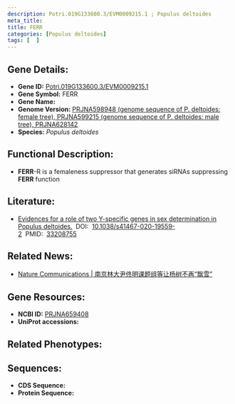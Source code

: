 ```yaml
---
description: Potri.019G133600.3/EVM0009215.1 ; Populus deltoides
meta_title:
title: FERR
categories: [Populus deltoides]
tags: [  ]
---
```


## Gene Details:
- **Gene ID:**	[Potri.019G133600.3/EVM0009215.1]()
- **Gene Symbol:** FERR
- **Gene Name:** 
- **Genome Version:** [PRJNA598948 (genome sequence of P. deltoides: female tree), PRJNA599215 (genome sequence of P. deltoides: male tree), PRJNA628142 ]()
- **Species:** *Populus deltoides*

## Functional Description:
   - **FERR**-R is a femaleness suppressor that generates siRNAs suppressing **FERR** function

## Literature:
   - [Evidences for a role of two Y-specific genes in sex determination in Populus deltoides.]( https://www.nature.com/articles/s41467-020-19559-2)&nbsp;&nbsp;DOI:&nbsp;&nbsp;[10.1038/s41467-020-19559-2](https://www.nature.com/articles/s41467-020-19559-2)&nbsp;&nbsp;PMID:&nbsp;&nbsp;[33208755](https://pubmed.ncbi.nlm.nih.gov/33208755/)

## Related News:
   - [Nature Communications | 南京林大尹佟明课题组等让杨树不再“飘雪”](https://mp.weixin.qq.com/s?__biz=Mzg3MDEwNDEyMg==&mid=2247500360&idx=7&sn=f375d5f9f46b901901758c55e3b159a9&chksm=ce906f1df9e7e60ba556e60ce560442872cbf5b71bb4547244dfbddf0632054933b43b391401&scene=27#wechat_redirect)

## Gene Resources:
- **NCBI ID:** [PRJNA659408](https://www.ncbi.nlm.nih.gov/gene/?term=PRJNA659408)
- **UniProt accessions:** [](https://www.uniprot.org/uniprotkb//entry)

## Related Phenotypes:


## Sequences:
- **CDS Sequence:**
- **Protein Sequence:**

